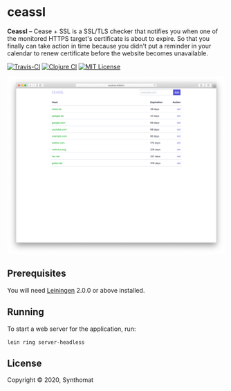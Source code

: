 # ceassl

**Ceassl** – Cease + SSL is a SSL/TLS checker that notifies you when one of the monitored HTTPS target's certificate is about to expire. So that you finally can take action in time because you  didn't put a reminder in your calendar to renew certificate before the website becomes unavailable.

[![Travis-CI](https://api.travis-ci.org/synthomat/ceassl.svg?branch=master)](https://travis-ci.org/synthomat/ceassl) [![Clojure CI](https://github.com/synthomat/ceassl/workflows/Clojure%20CI/badge.svg)](https://github.com/synthomat/ceassl/actions?query=workflow%3A%22Clojure+CI%22) [![MIT License](https://img.shields.io/github/license/synthomat/ceassl)](https://github.com/synthomat/ceassl/blob/master/LICENSE)

![Screenshot of Ceassl 0.3](screenshots/ceassl-0.3.png)


## Prerequisites

You will need [Leiningen][] 2.0.0 or above installed.

[leiningen]: https://github.com/technomancy/leiningen

## Running

To start a web server for the application, run:

    lein ring server-headless

## License

Copyright © 2020, Synthomat
